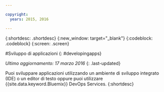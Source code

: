 ```yaml
---

copyright:
  years: 2015, 2016

---
```



{:shortdesc: .shortdesc}
{:new_window: target="_blank"}
{:codeblock: .codeblock}
{:screen: .screen}

#Sviluppo di applicazioni
{: #developingapps}

*Ultimo aggiornamento: 17 marzo 2016*
{: .last-updated}

Puoi sviluppare applicazioni utilizzando un ambiente di sviluppo integrato (IDE) o un editor di testo oppure puoi utilizzare {{site.data.keyword.Bluemix}} DevOps Services.
{:shortdesc} 
